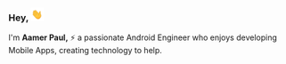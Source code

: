 ### Hey, <img src="https://github.com/aamernabi/aamernabi/blob/main/assets/waving_hand.gif" width="24px" height="24px"/>

I'm **Aamer Paul,** ⚡ a passionate Android Engineer who enjoys developing Mobile Apps, creating technology to help.
